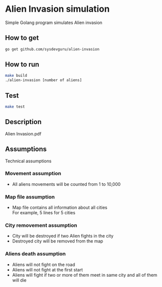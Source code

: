 # Alien Invasion simulation

Simple Golang program simulates Alien invasion  

## How to get
```sh
go get github.com/sysdevguru/alien-invasion
```

## How to run
```sh
make build
./alien-invasion [number of aliens]
```

## Test
```sh
make test
```

## Description
Alien Invasion.pdf  

## Assumptions
Technical assumptions  

### Movement assumption
- All aliens movements will be counted from 1 to 10,000  

### Map file assumption
- Map file contains all information about all cities  
For example, 5 lines for 5 cities  

### City removement assumption
- City will be destroyed if two Alien fights in the city  
- Destroyed city will be removed from the map  

### Aliens death assumption
- Aliens will not fight on the road  
- Aliens will not fight at the first start  
- Aliens will fight if two or more of them meet in same city and all of them will die  
